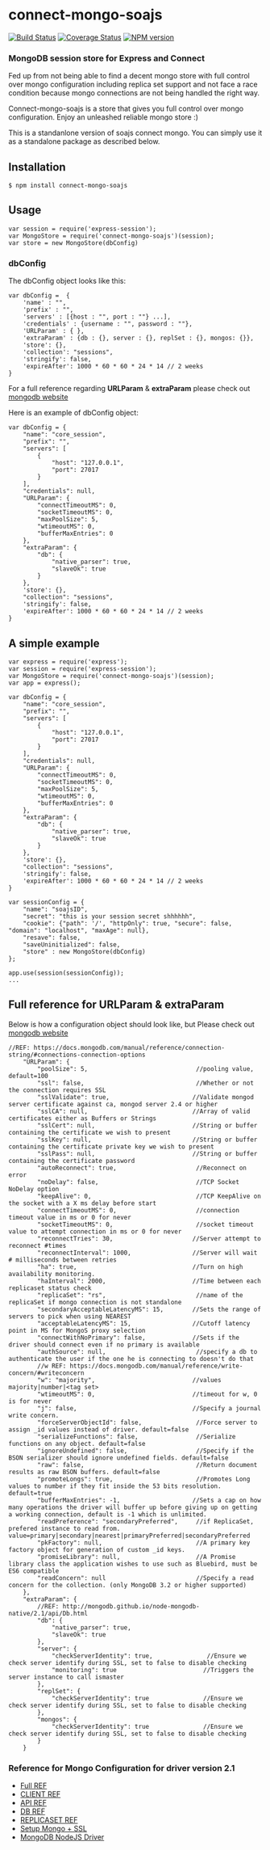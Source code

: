 # connect-mongo-soajs
[![Build Status](https://travis-ci.org/soajs/connect-mongo-soajs.svg?branch=master)](https://travis-ci.org/soajs/connect-mongo-soajs)
[![Coverage Status](https://coveralls.io/repos/soajs/connect-mongo-soajs/badge.png)](https://coveralls.io/r/soajs/connect-mongo-soajs)
[![NPM version](https://badge.fury.io/js/connect-mongo-soajs.svg)](http://badge.fury.io/js/connect-mongo-soajs)

### MongoDB session store for Express and Connect

Fed up from not being able to find a decent mongo store with full control over mongo configuration including replica set support and not face a race condition because mongo connections are not being handled the right way.

Connect-mongo-soajs is a store that gives you full control over mongo configuration. Enjoy an unleashed reliable mongo store :)

This is a standanlone version of soajs connect mongo. You can simply use it as a standalone package as described below.

## Installation

    $ npm install connect-mongo-soajs

## Usage

    var session = require('express-session');
    var MongoStore = require('connect-mongo-soajs')(session);
    var store = new MongoStore(dbConfig)

### dbConfig
The dbConfig object looks like this:

    var dbConfig =  {
        'name' : "",
        'prefix' : "",
        'servers' : [{host : "", port : ""} ...],
        'credentials' : {username : "", password : ""},
        'URLParam' : { },
        'extraParam' : {db : {}, server : {}, replSet : {}, mongos: {}},
        'store': {},
        'collection': "sessions",
        'stringify': false,
        'expireAfter': 1000 * 60 * 60 * 24 * 14 // 2 weeks
    }
For a full reference regarding **URLParam** & **extraParam** please check out [mongodb website](http://mongodb.github.io/node-mongodb-native/driver-articles/mongoclient.html#mongoclient-connect)

Here is an example of dbConfig object:

    var dbConfig = {
        "name": "core_session",
        "prefix": "",
        "servers": [
            {
                "host": "127.0.0.1",
                "port": 27017
            }
        ],
        "credentials": null,
        "URLParam": {
            "connectTimeoutMS": 0,
            "socketTimeoutMS": 0,
            "maxPoolSize": 5,
            "wtimeoutMS": 0,
            "bufferMaxEntries": 0
        },
        "extraParam": {
            "db": {
                "native_parser": true,
                "slaveOk": true
            }
        },
        'store': {},
        "collection": "sessions",
        'stringify': false,
        'expireAfter': 1000 * 60 * 60 * 24 * 14 // 2 weeks
    }

## A simple example

    var express = require('express');
    var session = require('express-session');
    var MongoStore = require('connect-mongo-soajs')(session);
    var app = express();

    var dbConfig = {
        "name": "core_session",
        "prefix": "",
        "servers": [
            {
                "host": "127.0.0.1",
                "port": 27017
            }
        ],
        "credentials": null,
        "URLParam": {
            "connectTimeoutMS": 0,
            "socketTimeoutMS": 0,
            "maxPoolSize": 5,
            "wtimeoutMS": 0,
            "bufferMaxEntries": 0
        },
        "extraParam": {
            "db": {
                "native_parser": true,
                "slaveOk": true
            }
        },
        'store': {},
        "collection": "sessions",
        'stringify': false,
        'expireAfter': 1000 * 60 * 60 * 24 * 14 // 2 weeks
    }

    var sessionConfig = {
        "name": "soajsID",
        "secret": "this is your session secret shhhhhh",
        "cookie": {"path": '/', "httpOnly": true, "secure": false, "domain": "localhost", "maxAge": null},
        "resave": false,
        "saveUninitialized": false,
        "store" : new MongoStore(dbConfig)
    };

    app.use(session(sessionConfig));
    ...


## Full reference for **URLParam** & **extraParam**
Below is how a configuration object should look like, but Please check out [mongodb website](http://mongodb.github.io/node-mongodb-native/)


    //REF: https://docs.mongodb.com/manual/reference/connection-string/#connections-connection-options
    	"URLParam": {
    		"poolSize": 5,                              //pooling value, default=100
    		"ssl": false,                               //Whether or not the connection requires SSL
    		"sslValidate": true,                       //Validate mongod server certificate against ca, mongod server 2.4 or higher
    		"sslCA": null,                             //Array of valid certificates either as Buffers or Strings
    		"sslCert": null,                           //String or buffer containing the certificate we wish to present
    		"sslKey": null,                            //String or buffer containing the certificate private key we wish to present
    		"sslPass": null,                           //String or buffer containing the certificate password
    		"autoReconnect": true,                      //Reconnect on error
    		"noDelay": false,                           //TCP Socket NoDelay option
    		"keepAlive": 0,                             //TCP KeepAlive on the socket with a X ms delay before start
    		"connectTimeoutMS": 0,                      //connection timeout value in ms or 0 for never
    		"socketTimeoutMS": 0,                       //socket timeout value to attempt connection in ms or 0 for never
    		"reconnectTries": 30,                      //Server attempt to reconnect #times
    		"reconnectInterval": 1000,                 //Server will wait # milliseconds between retries
    		"ha": true,                                //Turn on high availability monitoring.
    		"haInterval": 2000,                        //Time between each replicaset status check
    		"replicaSet": "rs",                         //name of the replicaSet if mongo connection is not standalone
    		"secondaryAcceptableLatencyMS": 15,        //Sets the range of servers to pick when using NEAREST
    		"acceptableLatencyMS": 15,                 //Cutoff latency point in MS for MongoS proxy selection
    		"connectWithNoPrimary": false,             //Sets if the driver should connect even if no primary is available
    		"authSource": null,                         //specify a db to authenticate the user if the one he is connecting to doesn't do that
    		//w REF: https://docs.mongodb.com/manual/reference/write-concern/#writeconcern
    		"w": "majority",                           //values majority|number|<tag set>
    		"wtimeoutMS": 0,                           //timeout for w, 0 is for never
    		"j": false,                                //Specify a journal write concern.
    		"forceServerObjectId": false,               //Force server to assign _id values instead of driver. default=false
    		"serializeFunctions": false,                //Serialize functions on any object. default=false
    		"ignoreUndefined": false,                   //Specify if the BSON serializer should ignore undefined fields. default=false
    		"raw": false,                               //Return document results as raw BSON buffers. default=false
    		"promoteLongs": true,                       //Promotes Long values to number if they fit inside the 53 bits resolution. default=true
    		"bufferMaxEntries": -1,                    //Sets a cap on how many operations the driver will buffer up before giving up on getting a working connection, default is -1 which is unlimited.
    		"readPreference": "secondaryPreferred",     //if ReplicaSet, prefered instance to read from. value=primary|secondary|nearest|primaryPreferred|secondaryPreferred
    		"pkFactory": null,                          //A primary key factory object for generation of custom _id keys.
    		"promiseLibrary": null,                     //A Promise library class the application wishes to use such as Bluebird, must be ES6 compatible
    		"readConcern": null                         //Specify a read concern for the collection. (only MongoDB 3.2 or higher supported)
    	},
    	"extraParam": {
    		//REF: http://mongodb.github.io/node-mongodb-native/2.1/api/Db.html
    		"db": {
    			"native_parser": true,
    			"slaveOk": true
    		},
    		"server": {
    			"checkServerIdentity": true,               //Ensure we check server identify during SSL, set to false to disable checking
    			"monitoring": true                        //Triggers the server instance to call ismaster
    		},
    		"replSet": {
    			"checkServerIdentity": true               //Ensure we check server identify during SSL, set to false to disable checking
    		},
    		"mongos": {
    			"checkServerIdentity": true               //Ensure we check server identify during SSL, set to false to disable checking
    		}
    	}


### Reference for Mongo Configuration for driver version 2.1
 * [Full REF](http://mongodb.github.io/node-mongodb-native/)
 * [CLIENT REF](http://mongodb.github.io/node-mongodb-native/2.1/api/MongoClient.html)
 * [API REF](http://mongodb.github.io/node-mongodb-native/2.1/api)
 * [DB REF](http://mongodb.github.io/node-mongodb-native/2.1/api/Db.html)
 * [REPLICASET REF](http://mongodb.github.io/node-mongodb-native/2.1/api/ReplSet.html)
 * [Setup Mongo + SSL](https://docs.mongodb.com/manual/tutorial/configure-ssl/)
 * [MongoDB NodeJS Driver](http://mongodb.github.io/node-mongodb-native/2.1/reference/connecting/connection-settings/)
